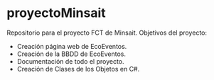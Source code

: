 # proyectoMinsait
Repositorio para el proyecto FCT de Minsait.
Objetivos del proyecto:
  - Creación página web de EcoEventos.
  - Creación de la BBDD de EcoEventos.
  - Documentación de todo el proyecto.
  - Creación de Clases de los Objetos en C#.
